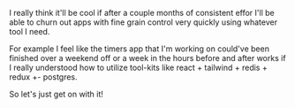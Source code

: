 I really think it'll be cool if after a couple months of consistent effor I'll be able to churn out apps with fine grain control very quickly using whatever tool I need.

For example I feel like the timers app that I'm working on could've been finished over a weekend off or a week in the hours before and after works if I really understood how to utilize tool-kits like react + tailwind + redis + redux +- postgres.

So let's just get on with it!